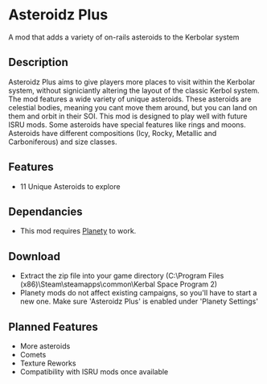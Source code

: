 # Asteroidz Plus
A mod that adds a variety of on-rails asteroids to the Kerbolar system

## Description
Asteroidz Plus aims to give players more places to visit within the Kerbolar system, without signiciantly altering the layout of the classic Kerbol system. The mod features a wide variety of unique asteroids. These asteroids are celestial bodies, meaning you cant move them around, but you can land on them and orbit in their SOI. This mod is designed to play well with future ISRU mods. Some asteroids have special features like rings and moons. Asteroids have different compositions (Icy, Rocky, Metallic and Carboniferous) and size classes.

## Features
* 11 Unique Asteroids to explore

## Dependancies
* This mod requires [Planety](https://spacedock.info/mod/3781/Planety) to work.

## Download
* Extract the zip file into your game directory (C:\Program Files (x86)\Steam\steamapps\common\Kerbal Space Program 2)
* Planety mods do not affect existing campaigns, so you'll have to start a new one. Make sure 'Asteroidz Plus' is enabled under 'Planety Settings'

## Planned Features
* More asteroids
* Comets
* Texture Reworks
* Compatibility with ISRU mods once available
